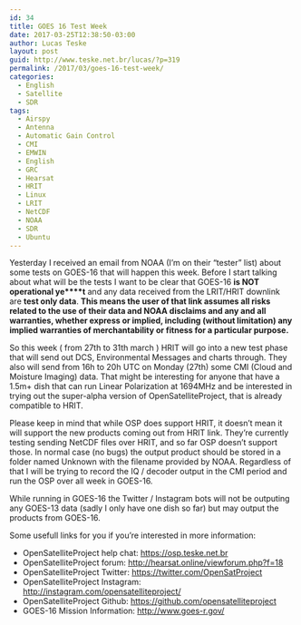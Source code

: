 ```yaml
---
id: 34
title: GOES 16 Test Week
date: 2017-03-25T12:38:50-03:00
author: Lucas Teske
layout: post
guid: http://www.teske.net.br/lucas/?p=319
permalink: /2017/03/goes-16-test-week/
categories:
  - English
  - Satellite
  - SDR
tags:
  - Airspy
  - Antenna
  - Automatic Gain Control
  - CMI
  - EMWIN
  - English
  - GRC
  - Hearsat
  - HRIT
  - Linux
  - LRIT
  - NetCDF
  - NOAA
  - SDR
  - Ubuntu
---
```

Yesterday I received an email from NOAA (I&#8217;m on their &#8220;tester&#8221; list) about some tests on GOES-16 that will happen this week. Before I start talking about what will be the tests I want to be clear that GOES-16 **is NOT operational ye****t** and any data received from the LRIT/HRIT downlink are **test only data**. **This means the user of that link assumes all risks related to the use of their data and NOAA disclaims and any and all warranties, whether express or implied, including (without limitation) any implied warranties of merchantability or fitness for a particular purpose.**

So this week ( from 27th to 31th march ) HRIT will go into a new test phase that will send out DCS, Environmental Messages and charts through. They also will send from 16h to 20h UTC on Monday (27th) some CMI (Cloud and Moisture Imaging) data. That might be interesting for anyone that have a 1.5m+ dish that can run Linear Polarization at 1694MHz and be interested in trying out the super-alpha version of OpenSatelliteProject, that is already compatible to HRIT.

Please keep in mind that while OSP does support HRIT, it doesn&#8217;t mean it will support the new products coming out from HRIT link. They&#8217;re currently testing sending NetCDF files over HRIT, and so far OSP doesn&#8217;t support those. In normal case (no bugs) the output product should be stored in a folder named Unknown with the filename provided by NOAA. Regardless of that I will be trying to record the IQ / decoder output in the CMI period and run the OSP over all week in GOES-16.

While running in GOES-16 the Twitter / Instagram bots will not be outputing any GOES-13 data (sadly I only have one dish so far) but may output the products from GOES-16.

Some usefull links for you if you&#8217;re interested in more information:

  * OpenSatelliteProject help chat: <https://osp.teske.net.br>
  * OpenSatelliteProject forum: <http://hearsat.online/viewforum.php?f=18>
  * OpenSatelliteProject Twitter: <https://twitter.com/OpenSatProject>
  * OpenSatelliteProject Instagram: <http://instagram.com/opensatelliteproject/>
  * OpenSatelliteProject Github: <https://github.com/opensatelliteproject>
  * GOES-16 Mission Information: <http://www.goes-r.gov/>